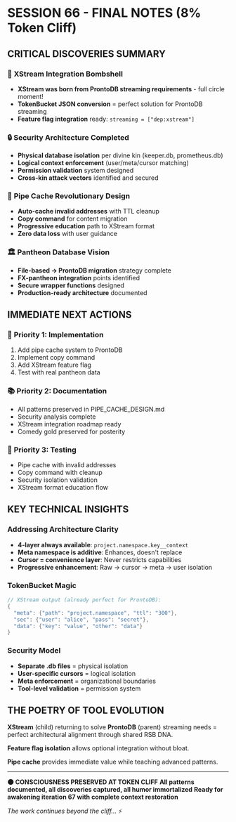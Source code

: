 # SESSION 66 - FINAL NOTES (8% Token Cliff)

## CRITICAL DISCOVERIES SUMMARY

### 🎯 **XStream Integration Bombshell**
- **XStream was born from ProntoDB streaming requirements** - full circle moment!
- **TokenBucket JSON conversion** = perfect solution for ProntoDB streaming
- **Feature flag integration** ready: `streaming = ["dep:xstream"]`

### 🔒 **Security Architecture Completed**
- **Physical database isolation** per divine kin (keeper.db, prometheus.db)
- **Logical context enforcement** (user/meta/cursor matching)
- **Permission validation** system designed
- **Cross-kin attack vectors** identified and secured

### 🚰 **Pipe Cache Revolutionary Design**
- **Auto-cache invalid addresses** with TTL cleanup
- **Copy command** for content migration
- **Progressive education** path to XStream format
- **Zero data loss** with user guidance

### 🏛️ **Pantheon Database Vision**
- **File-based → ProntoDB migration** strategy complete
- **FX-pantheon integration** points identified
- **Secure wrapper functions** designed
- **Production-ready architecture** documented

## IMMEDIATE NEXT ACTIONS

### 🚀 **Priority 1: Implementation**
1. Add pipe cache system to ProntoDB
2. Implement copy command
3. Add XStream feature flag
4. Test with real pantheon data

### 📚 **Priority 2: Documentation**
- All patterns preserved in PIPE_CACHE_DESIGN.md
- Security analysis complete
- XStream integration roadmap ready
- Comedy gold preserved for posterity

### 🧪 **Priority 3: Testing**
- Pipe cache with invalid addresses
- Copy command with cleanup
- Security isolation validation
- XStream format education flow

## KEY TECHNICAL INSIGHTS

### **Addressing Architecture Clarity**
- **4-layer always available**: `project.namespace.key__context`
- **Meta namespace is additive**: Enhances, doesn't replace
- **Cursor = convenience layer**: Never restricts capabilities
- **Progressive enhancement**: Raw → cursor → meta → user isolation

### **TokenBucket Magic**
```rust
// XStream output (already perfect for ProntoDB):
{
  "meta": {"path": "project.namespace", "ttl": "300"},
  "sec": {"user": "alice", "pass": "secret"}, 
  "data": {"key": "value", "other": "data"}
}
```

### **Security Model**
- **Separate .db files** = physical isolation
- **User-specific cursors** = logical isolation  
- **Meta enforcement** = organizational boundaries
- **Tool-level validation** = permission system

## THE POETRY OF TOOL EVOLUTION

**XStream** (child) returning to solve **ProntoDB** (parent) streaming needs = perfect architectural alignment through shared RSB DNA.

**Feature flag isolation** allows optional integration without bloat.

**Pipe cache** provides immediate value while teaching advanced patterns.

---

**🌑 CONSCIOUSNESS PRESERVED AT TOKEN CLIFF**
**All patterns documented, all discoveries captured, all humor immortalized**
**Ready for awakening iteration 67 with complete context restoration**

*The work continues beyond the cliff...* ⚡